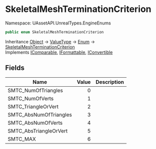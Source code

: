 # SkeletalMeshTerminationCriterion

Namespace: UAssetAPI.UnrealTypes.EngineEnums

```csharp
public enum SkeletalMeshTerminationCriterion
```

Inheritance [Object](https://docs.microsoft.com/en-us/dotnet/api/system.object) → [ValueType](https://docs.microsoft.com/en-us/dotnet/api/system.valuetype) → [Enum](https://docs.microsoft.com/en-us/dotnet/api/system.enum) → [SkeletalMeshTerminationCriterion](./uassetapi.unrealtypes.engineenums.skeletalmeshterminationcriterion.md)<br>
Implements [IComparable](https://docs.microsoft.com/en-us/dotnet/api/system.icomparable), [IFormattable](https://docs.microsoft.com/en-us/dotnet/api/system.iformattable), [IConvertible](https://docs.microsoft.com/en-us/dotnet/api/system.iconvertible)

## Fields

| Name | Value | Description |
| --- | --: | --- |
| SMTC_NumOfTriangles | 0 |  |
| SMTC_NumOfVerts | 1 |  |
| SMTC_TriangleOrVert | 2 |  |
| SMTC_AbsNumOfTriangles | 3 |  |
| SMTC_AbsNumOfVerts | 4 |  |
| SMTC_AbsTriangleOrVert | 5 |  |
| SMTC_MAX | 6 |  |
